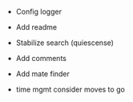 - Config logger
- Add readme
- Stabilize search (quiescense)

- Add comments
- Add mate finder
- time mgmt consider moves to go
